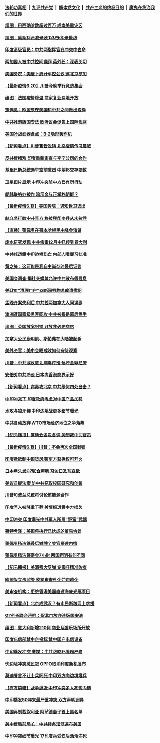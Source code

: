 

####  [法轮功真相](../../../../basic/blob/master/README.md?t=06210102) &nbsp;|&nbsp; [九评共产党](../../../../9ping.md/blob/master/README.md?t=06210102) &nbsp;|&nbsp; [解体党文化](../../../../jtdwh.md/blob/master/README.md?t=06210102)  &nbsp;|&nbsp; [共产主义的终极目的](../../../../gczydzjmd.md/blob/master/README.md?t=06210102) &nbsp;|&nbsp; [魔鬼在统治我们的世界](../../../../mgztzwmdsj.md/blob/master/README.md?t=06210102) 

#### [组图：巴西确诊数超过百万 成南美重灾区](../pages/nsc418/n12200146.md?t=06210102) 

#### [组图：莫斯科热浪来袭 120多年来最热](../pages/nsc418/n12198528.md?t=06210102) 

#### [印度高级官员：中共两指挥官在冲突中丧命](../pages/nsc418/n12200340.md?t=06210102) 

#### [两加国人被中共控间谍罪 英外长：深表关切](../pages/nsc418/n12200284.md?t=06210102) 

#### [美国务院：美俄下周开军控会议 邀北京参加](../pages/nsc418/n12200097.md?t=06210102) 

#### [【最新疫情6·20】川普今晚举行竞选集会](../pages/nsc418/n12199376.md?t=06210102) 

#### [组图：法国疫情降温 商家复业边境开放](../pages/nsc418/n12197405.md?t=06210102) 

#### [蓬佩奥：欧盟须在美国和中共之间做出选择](../pages/nsc418/n12199184.md?t=06210102) 

#### [中共推港版国安法 欧洲议会促告上国际法庭](../pages/nsc418/n12199257.md?t=06210102) 

#### [美国冷战武器盘点：B-2隐形轰炸机](../pages/nsc418/n12199226.md?t=06210102) 

#### [【新闻看点】川普警告脱钩 北京疫情传习震怒](../pages/nsc418/n12198957.md?t=06210102) 

#### [反共情绪涨 印度重新审查与李宁公司的合作](../pages/nsc418/n12199030.md?t=06210102) 

#### [基里巴斯总统选举空前激烈 中基邦交存变数](../pages/nsc418/n12199073.md?t=06210102) 

#### [卫星图片显示 中印冲突前中方已有所行动](../pages/nsc418/n12198966.md?t=06210102) 

#### [朝韩联络办被炸 暗示金与正掌权朝鲜？](../pages/nsc418/n12198651.md?t=06210102) 

#### [【最新疫情6.19】美国务院：通知世卫退出](../pages/nsc418/n12196803.md?t=06210102) 

#### [赵立坚打脸中共军方 称被释印度兵从未被俘](../pages/nsc418/n12198632.md?t=06210102) 

#### [【直播】蓬佩奥在哥本哈根民主峰会演讲](../pages/nsc418/n12198355.md?t=06210102) 

#### [废水研究发现 中共病毒12月中已传到意大利](../pages/nsc418/n12198335.md?t=06210102) 

#### [中共拒透露中印边境伤亡 内部人曝要习批准](../pages/nsc418/n12198521.md?t=06210102) 

#### [黄之锋：这可能是我自由尚存时最后证言](../pages/nsc418/n12198585.md?t=06210102) 

#### [美国会调查 揭社交媒体允许中共散布假信息](../pages/nsc418/n12198310.md?t=06210102) 

#### [美政府“清理门户”四新闻机构总裁遭撤职](../pages/nsc418/n12198300.md?t=06210102) 

#### [孟晚舟案失利后 中共控两加拿大人间谍罪](../pages/nsc418/n12197993.md?t=06210102) 

#### [澳洲遭国家级黑客网攻 中共被指是幕后黑手](../pages/nsc418/n12197232.md?t=06210102) 

#### [组图：英国放宽封锁 开放非必要商店](../pages/nsc418/n12194454.md?t=06210102) 

#### [加拿大公民康明凯、斯帕弗在大陆被起诉](../pages/nsc418/n12197374.md?t=06210102) 

#### [美外交官：美中会晤成效如何有待观察](../pages/nsc418/n12196954.md?t=06210102) 

#### [川普：中共或故意让病毒传播 破坏全球经济](../pages/nsc418/n12196283.md?t=06210102) 

#### [安倍对中共冷淡 日本向香港商界示好](../pages/nsc418/n12196586.md?t=06210102) 

#### [【新闻看点】病毒攻北京 中共缘何四处出击？](../pages/nsc418/n12196497.md?t=06210102) 

#### [中印冲突下 印度政府考虑对中国产品加税](../pages/nsc418/n12196479.md?t=06210102) 

#### [水攻与狼牙棒 中印边境战更多细节曝光](../pages/nsc418/n12196307.md?t=06210102) 

#### [中共自动放弃 WTO市场经济地位之争落幕](../pages/nsc418/n12196264.md?t=06210102) 

#### [【纪元播报】蓬杨会各说各调 美制裁中共官员](../pages/nsc418/n12196138.md?t=06210102) 

#### [【最新疫情6.18】川普：不会再次全国封锁](../pages/nsc418/n12193644.md?t=06210102) 

#### [印度掀抵制中国货风潮 军方获授权可开火](../pages/nsc418/n12195858.md?t=06210102) 

#### [日本牵头发G7联合声明 习访日恐有变数](../pages/nsc418/n12195483.md?t=06210102) 

#### [美议员提法案 防中共窃取校园研究和创新](../pages/nsc418/n12195563.md?t=06210102) 

#### [川普和波兰总统将讨论核能源合作](../pages/nsc418/n12195791.md?t=06210102) 

#### [印度军人被隆重下葬 美情报透露中方损失](../pages/nsc418/n12195687.md?t=06210102) 

#### [中印冲突 印度曝光中共军人所用“野蛮”武器](../pages/nsc418/n12195119.md?t=06210102) 

#### [莱特希泽：美国将执行已达成的贸易协议](../pages/nsc418/n12195278.md?t=06210102) 

#### [蓬佩奥杨洁篪最后摊牌？美官员透内情](../pages/nsc418/n12195078.md?t=06210102) 

#### [蓬佩奥杨洁篪密会7小时 两国声明有何不同](../pages/nsc418/n12194738.md?t=06210102) 

#### [【纪元播报】美消费大反弹 专家吁精准防疫](../pages/nsc418/n12193751.md?t=06210102) 

#### [欧盟拟立法监管 收紧审查外企并购欧企](../pages/nsc418/n12193604.md?t=06210102) 

#### [美审查机构：拒绝香港美国直通海底光缆项目](../pages/nsc418/n12193561.md?t=06210102) 

#### [【新闻看点】北京成武汉？有市民断粮网上求援](../pages/nsc418/n12193215.md?t=06210102) 

#### [G7外长联合声明：促北京放弃港版国安法](../pages/nsc418/n12193181.md?t=06210102) 

#### [组图：意大利新增210例 商业及游乐场所开放](../pages/nsc418/n12191439.md?t=06210102) 

#### [印度电信部禁中企投标 禁中国产电信设备](../pages/nsc418/n12193167.md?t=06210102) 

#### [中印爆发冲突 港媒：中共战略环境趋严峻](../pages/nsc418/n12193211.md?t=06210102) 

#### [忧边境冲突惹民怨 OPPO取消印度新机发布](../pages/nsc418/n12193074.md?t=06210102) 

#### [莫迪誓言不让士兵罔死 中印双方向边境增兵](../pages/nsc418/n12192801.md?t=06210102) 

#### [【有冇搞错】战争逼近 中印冲突多人死伤内情](../pages/nsc418/n12192916.md?t=06210102) 

#### [中印爆发50年来最严重冲突 双方声明迥异](../pages/nsc418/n12192677.md?t=06210102) 

#### [美国再制裁叙利亚 阿萨德妻子首上黑名单](../pages/nsc418/n12192793.md?t=06210102) 

#### [美中情局前局长：中共特务活动遍布美国](../pages/nsc418/n12192685.md?t=06210102) 

#### [中印冲突细节曝光 17印度兵受伤后活活冻死](../pages/nsc418/n12192420.md?t=06210102) 

